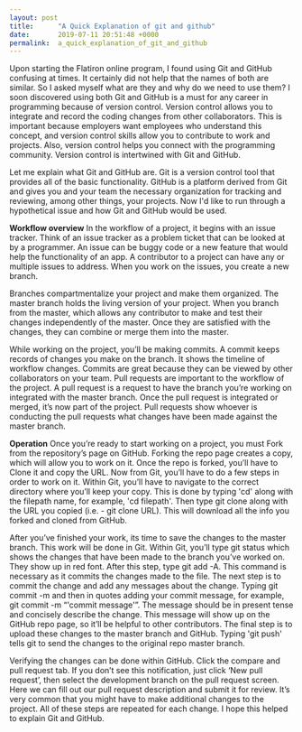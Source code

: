 ```yaml
---
layout: post
title:      "A Quick Explanation of git and github"
date:       2019-07-11 20:51:48 +0000
permalink:  a_quick_explanation_of_git_and_github
---
```



Upon starting the Flatiron online program, I found using Git and GitHub confusing at times. It certainly did not help that the names of both are similar. So I asked myself what are they and why do we need to use them?  I soon discovered using both Git and GitHub is a must for any career in programming because of version control. Version control allows you to integrate and record the coding changes from other collaborators. This is important because employers want employees who understand this concept, and version control skills allow you to contribute to work and projects. Also, version control helps you connect with the programming community. Version control is intertwined with Git and GitHub.

Let me explain what Git and GitHub are. Git is a version control tool that provides all of the basic functionality. GitHub is a platform derived from Git and gives you and your team the necessary organization for tracking and reviewing, among other things, your projects. Now I'd like to run through a hypothetical issue and how Git and GitHub would be used.

**Workflow overview**
In the workflow of a project, it begins with an issue tracker. Think of an issue tracker as a problem ticket that can be looked at by a programmer. An issue can be buggy code or a new feature that would help the functionality of an app. A contributor to a project can have any or multiple issues to address. When you work on the issues, you create a new branch.

Branches compartmentalize your project and make them organized. The master branch holds the living version of your project. When you branch from the master, which allows any contributor to make and test their changes independently of the master. Once they are satisfied with the changes, they can combine or merge them into the master.

While working on the project, you’ll be making commits. A commit keeps records of changes you make on the branch. It shows the timeline of workflow changes. Commits are great because they can be viewed by other collaborators on your team. Pull requests are important to the workflow of the project. A pull request is a request to have the branch you’re working on integrated with the master branch. Once the pull request is integrated or merged, it’s now part of the project. Pull requests show whoever is conducting the pull requests what changes have been made against the master branch.

**Operation**
Once you’re ready to start working on a project, you must Fork from the repository’s page on GitHub. Forking the repo page creates a copy, which will allow you to work on it. Once the repo is forked, you’ll have to Clone it and copy the URL. Now from Git, you’ll have to do a few steps in order to work on it. Within Git, you’ll have to navigate to the correct directory where you’ll keep your copy. This is done by typing 'cd' along with the filepath name, for example, 'cd filepath'. Then type git clone along with the URL you copied (i.e. - git clone URL). This will download all the info you forked and cloned from GitHub.

After you’ve finished your work, its time to save the changes to the master branch. This work will be done in Git. Within Git, you’ll type git status which shows the changes that have been made to the branch you’ve worked on. They show up in red font. After this step, type git add -A. This command is necessary as it commits the changes made to the file. The next step is to commit the change and add any messages about the change. Typing git commit -m and then in quotes adding your commit message, for example, git commit -m “'commit message'”. The message should be in present tense and concisely describe the change. This message will show up on the GitHub repo page, so it’ll be helpful to other contributors. The final step is to upload these changes to the master branch and GitHub. Typing 'git push' tells git to send the changes to the original repo master branch.

Verifying the changes can be done within GitHub. Click the compare and pull request tab. If you don’t see this notification, just click ‘New pull request’, then select the development branch on the pull request screen. Here we can fill out our pull request description and submit it for review. It’s very common that you might have to make additional changes to the project. All of these steps are repeated for each change. I hope this helped to explain Git and GitHub.


